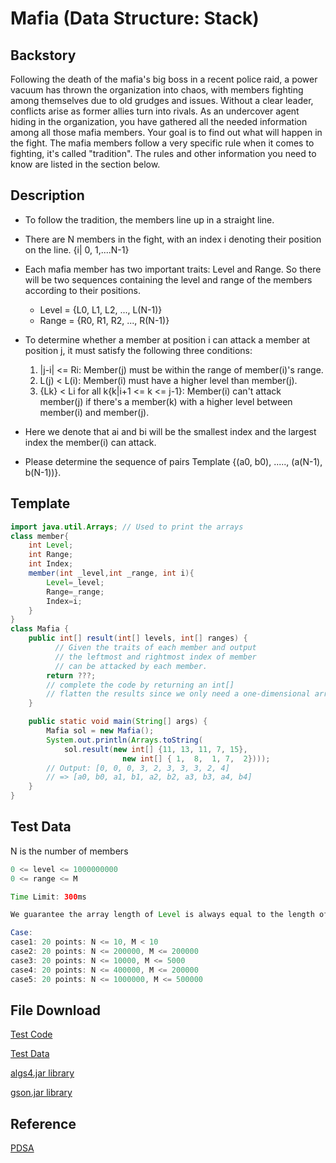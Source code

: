 # Mafia (Data Structure: Stack)

## Backstory
Following the death of the mafia's big boss in a recent police raid, a power vacuum has thrown the organization into chaos, with members fighting among themselves due to old grudges and issues. Without a clear leader, conflicts arise as former allies turn into rivals. As an undercover agent hiding in the organization, you have gathered all the needed information among all those mafia members. Your goal is to find out what will happen in the fight. The mafia members follow a very specific rule when it comes to fighting, it's called "tradition". The rules and other information you need to know are listed in the section below.

## Description
- To follow the tradition, the members line up in a straight line. 
- There are N members in the fight, with an index i denoting their position on the line. {i| 0, 1,....N-1}
- Each mafia member has two important traits: Level and Range. So there will be two sequences containing the level and range of the members according to their positions.
    - Level = {L0, L1, L2, ..., L(N-1)}
    - Range = {R0, R1, R2, ..., R(N-1)}

- To determine whether a member at position i can attack a member at position j, it must satisfy the following three conditions:

    1. |j-i| <= Ri: Member(j) must be within the range of member(i)'s range.
    2. L(j) < L(i): Member(i) must have a higher level than member(j).
    3. {Lk} < Li for all k{k|i+1 <= k <= j-1}: Member(i) can't attack member(j) if there's a member(k) with a higher level between member(i) and member(j).

- Here we denote that ai and bi will be the smallest index and the largest index the member(i) can attack. 
- Please determine the sequence of pairs Template {(a0, b0), ....., (a(N-1), b(N-1))}.

## Template
```java
import java.util.Arrays; // Used to print the arrays
class member{
    int Level;
    int Range;
    int Index;
    member(int _level,int _range, int i){
        Level=_level;
        Range=_range;
        Index=i;
    }
}
class Mafia {
    public int[] result(int[] levels, int[] ranges) {
          // Given the traits of each member and output 
          // the leftmost and rightmost index of member
          // can be attacked by each member.
        return ???; 
        // complete the code by returning an int[]
        // flatten the results since we only need a one-dimensional array.
    }

    public static void main(String[] args) {
        Mafia sol = new Mafia();
        System.out.println(Arrays.toString(
            sol.result(new int[] {11, 13, 11, 7, 15},
                         new int[] { 1,  8,  1, 7,  2})));
        // Output: [0, 0, 0, 3, 2, 3, 3, 3, 2, 4]
        // => [a0, b0, a1, b1, a2, b2, a3, b3, a4, b4]
    }
}
```

## Test Data
N is the number of members

```Java
0 <= level <= 1000000000
0 <= range <= M

Time Limit: 300ms

We guarantee the array length of Level is always equal to the length of Range.

Case:
case1: 20 points: N <= 10, M < 10
case2: 20 points: N <= 200000, M <= 200000
case3: 20 points: N <= 10000, M <= 5000
case4: 20 points: N <= 400000, M <= 200000
case5: 20 points: N <= 1000000, M <= 500000
```

## File Download
[Test Code](https://drive.google.com/file/d/1yVh94U3YBC50RBbKHgRBBaTTrG67y5z-/view?usp=sharing)

[Test Data](https://drive.google.com/file/d/1yDRTo08srv67IAKu_ylB8T-7BUlm8zma/view?usp=sharing)

[algs4.jar library](https://algs4.cs.princeton.edu/code/algs4.jar)

[gson.jar library](https://drive.google.com/file/d/1gUhlPLTc4EA8P-R_qf3a4uynCQeR0TgH/view?usp=drive_link)

## Reference
[PDSA](https://hackmd.io/6NArMefdRTSkQvsgbUnnOw?view)